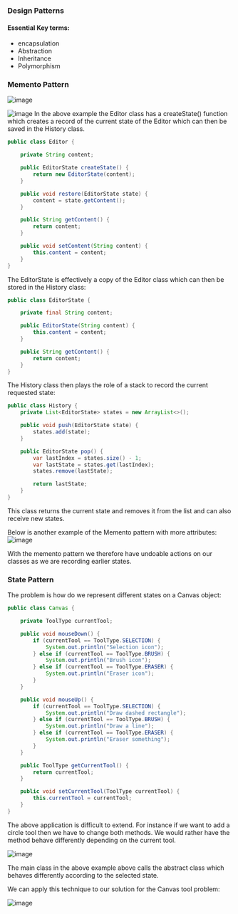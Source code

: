 ### Design Patterns

#### Essential Key terms:
- encapsulation
- Abstraction
- Inheritance
- Polymorphism


### Memento Pattern
![image](https://user-images.githubusercontent.com/27693622/229380954-9c451226-e1d2-4dcf-9c10-615bac7507cc.png)

![image](https://user-images.githubusercontent.com/27693622/229381000-122b5a8a-2ee4-4587-841f-546ed70c78c8.png)
In the above example the Editor class has a createState() function which creates a record of the current state of the
Editor which can then be saved in the History class.

```java
public class Editor {

    private String content;

    public EditorState createState() {
        return new EditorState(content);
    }

    public void restore(EditorState state) {
        content = state.getContent();
    }

    public String getContent() {
        return content;
    }

    public void setContent(String content) {
        this.content = content;
    }
}
```
The EditorState is effectively a copy of the Editor class which can then be stored in the History class:
````java
public class EditorState {

    private final String content;

    public EditorState(String content) {
        this.content = content;
    }

    public String getContent() {
        return content;
    }
}
````

The History class then plays the role of a stack to record the current requested state:
```java
public class History {
    private List<EditorState> states = new ArrayList<>();

    public void push(EditorState state) {
        states.add(state);
    }

    public EditorState pop() {
        var lastIndex = states.size() - 1;
        var lastState = states.get(lastIndex);
        states.remove(lastState);

        return lastState;
    }
}
```
This class returns the current state and removes it from the list and can also receive new states.

Below is another example of the Memento pattern with more attributes:
![image](https://user-images.githubusercontent.com/27693622/229382263-6dbb555c-fa68-46bb-9fc7-530dc1de2bc5.png)

With the memento pattern we therefore have undoable actions on our classes as we are recording earlier states.

### State Pattern
The problem is how do we represent different states on a Canvas object:
```java
public class Canvas {

    private ToolType currentTool;

    public void mouseDown() {
        if (currentTool == ToolType.SELECTION) {
            System.out.println("Selection icon");
        } else if (currentTool == ToolType.BRUSH) {
            System.out.println("Brush icon");
        } else if (currentTool == ToolType.ERASER) {
            System.out.println("Eraser icon");
        }
    }

    public void mouseUp() {
        if (currentTool == ToolType.SELECTION) {
            System.out.println("Draw dashed rectangle");
        } else if (currentTool == ToolType.BRUSH) {
            System.out.println("Draw a line");
        } else if (currentTool == ToolType.ERASER) {
            System.out.println("Eraser something");
        }
    }

    public ToolType getCurrentTool() {
        return currentTool;
    }

    public void setCurrentTool(ToolType currentTool) {
        this.currentTool = currentTool;
    }
}
```
The above application is difficult to extend. For instance if we want to add a circle tool then we have to
change both methods. We would rather have the method behave differently depending on the current tool.

![image](https://user-images.githubusercontent.com/27693622/229384052-5f3031c4-3896-414e-81b3-9698cef896a6.png)

The main class in the above example above calls the abstract class which behaves differently according to the selected state.

We can apply this technique to our solution for the Canvas tool problem:

![image](https://user-images.githubusercontent.com/27693622/229383972-6ef7244b-d46e-4e71-a032-e9f5dca6fbb3.png)
